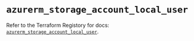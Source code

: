 # `azurerm_storage_account_local_user`

Refer to the Terraform Registory for docs: [`azurerm_storage_account_local_user`](https://registry.terraform.io/providers/hashicorp/azurerm/3.68.0/docs/resources/storage_account_local_user).

